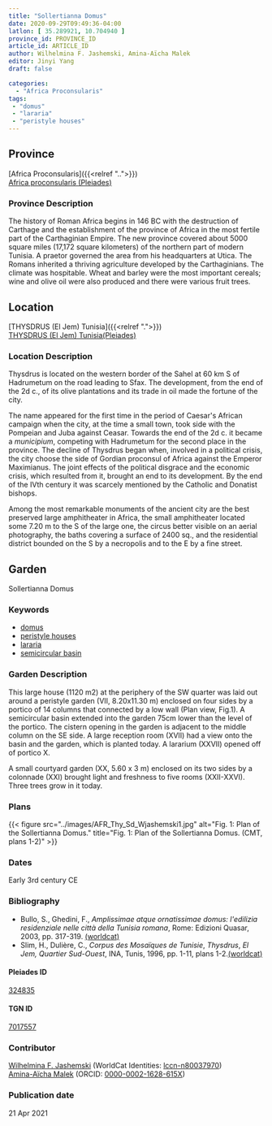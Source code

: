 ```yaml
---
title: "Sollertianna Domus"
date: 2020-09-29T09:49:36-04:00
latlon: [ 35.289921, 10.704940 ]
province_id: PROVINCE_ID
article_id: ARTICLE_ID
author: Wilhelmina F. Jashemski, Amina-Aïcha Malek
editor: Jinyi Yang
draft: false

categories:
  - "Africa Proconsularis"
tags:
 - "domus"
 - "lararia"
 - "peristyle houses"
---
```


## Province
[Africa Proconsularis]({{<relref "..">}}) \
[Africa proconsularis (Pleiades)](https://pleiades.stoa.org/places/991341)

### Province Description
The history of Roman Africa begins in 146 BC with the destruction of Carthage and the establishment of the province of Africa in the most fertile part of the Carthaginian Empire.  The new province covered about 5000 square miles (17,172 square kilometers) of the northern part of modern Tunisia.  A praetor governed the area from his headquarters at Utica.  The Romans inherited a thriving agriculture developed by the Carthaginians.  The climate was hospitable.  Wheat and barley were the most important cereals; wine and olive oil were also produced and there were various fruit trees.
<!-- DESCRIPTION -->


## Location
[THYSDRUS (El Jem) Tunisia]({{<relref ".">}}) \
[THYSDRUS (El Jem) Tunisia(Pleiades)](https://pleiades.stoa.org/places/324835)

### Location Description
Thysdrus is located on the western border of the Sahel at 60 km S of Hadrumetum on the road leading to Sfax. The development, from the end of the 2d c., of its olive plantations and its trade in oil made the fortune of the city.

The name appeared for the first time in the period of Caesar's African campaign when the city, at the time a small town, took side with the Pompeian and Juba against Ceasar. Towards the end of the 2d c. it became a *municipium*, competing with Hadrumetum for the second place in the province. The decline of Thysdrus began when, involved in a political crisis, the city choose the side of Gordian proconsul of Africa against the Emperor Maximianus. The joint effects of the political disgrace and the economic crisis, which resulted from it, brought an end to its development. By the end of the IVth century it was scarcely mentioned by the Catholic and Donatist bishops.

Among the most remarkable monuments of the ancient city are the best preserved large amphitheater in Africa, the small amphitheater located some 7.20 m to the S of the large one, the circus better visible on an aerial photography, the baths covering a surface of 2400 sq., and the residential district bounded on the S by a necropolis and to the E by a fine street.

<!--## Sublocation-->

<!--
[AREA WITHIN LOCATION, LIKE “PALATINE HILL”](GEOREFERENCE LINK)
A sublocation is any area larger than an individual garden, but located within a location. I would always try to include a link to a controlled vocabulary here if possible. This ID may well be different from the Garden ID, e.g., Pompeii versus a Garden in one of the houses which has its own Pleiades ID.
-->

<!--### Sublocation Description-->

<!-- DESCRIPTION -->

## Garden

Sollertianna Domus

### Keywords

- [domus](http://vocab.getty.edu/page/aat/300005506)
- [peristyle houses](http://vocab.getty.edu/page/aat/300005452)
- [lararia](http://vocab.getty.edu/page/aat/300400600)
- [semicircular basin](#)

### Garden Description

This large house (1120 m2) at the periphery of the SW quarter was laid out around a peristyle garden (VII, 8.20x11.30 m)  enclosed on four sides  by  a portico of 14 columns that connected by a low wall (Plan view, Fig.1). A semicircular basin extended into the garden 75cm lower than the level of the portico. The cistern opening in the garden is adjacent to the middle column on the SE side. A large reception room (XVII) had a view onto the basin and the garden, which is planted today. A lararium (XXVII) opened off of portico X.

A small courtyard garden (XX, 5.60 x 3 m) enclosed on its two sides by a colonnade (XXI) brought light and freshness to five rooms (XXII-XXVI). Three trees grow in it today.




<!--### Maps-->

### Plans
{{< figure src="../images/AFR_Thy_Sd_Wjashemski1.jpg" alt="Fig. 1: Plan of the Sollertianna Domus." title="Fig. 1: Plan of the Sollertianna Domus. (CMT, plans 1-2)" >}}

<!--### Images-->
### Dates

Early 3rd century CE

### Bibliography
* Bullo, S., Ghedini, F., *Amplissimae atque ornatissimae domus: l'edilizia residenziale nelle città della Tunisia romana*, Rome: Edizioni Quasar, 2003, pp. 317-319. [(worldcat)](http://www.worldcat.org/oclc/989088620)
* Slim, H., Dulière, C., *Corpus des Mosaïques de Tunisie*, *Thysdrus*, *El Jem, Quartier Sud-Ouest*, INA, Tunis, 1996, pp. 1-11, plans 1-2.[(worldcat)](http://www.worldcat.org/oclc/886543032)


<!--#### Periodo ID-->

<!-- [PERIODO_ID](https://pleiades.stoa.org/places/PLEIADES_ID) -->

#### Pleiades ID

[324835](https://pleiades.stoa.org/places/324835)

#### TGN ID

[7017557](http://vocab.getty.edu/page/tgn/7017557)

### Contributor
[Wilhelmina F. Jashemski](https://lib.guides.umd.edu/c.php?g=326514&p=2193250) (WorldCat Identities: [lccn-n80037970](http://worldcat.org/identities/lccn-n80037970/)) \
[Amina-Aïcha Malek](http://worldcat.org/identities/lccn-n2012075871/) (ORCID: [0000-0002-1628-615X](https://orcid.org/0000-0002-1628-615X))

### Publication date


21 Apr 2021

